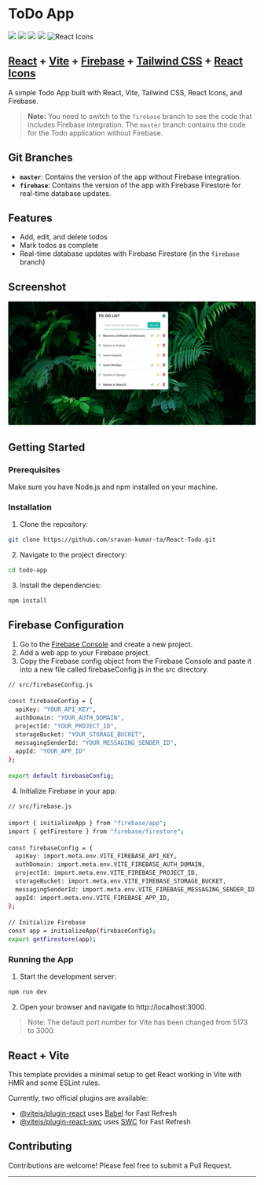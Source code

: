 # ToDo App

<img height="50" src="https://user-images.githubusercontent.com/25181517/183897015-94a058a6-b86e-4e42-a37f-bf92061753e5.png">
<img height="50" src="https://github.com/marwin1991/profile-technology-icons/assets/62091613/b40892ef-efb8-4b0e-a6b5-d1cfc2f3fc35">
<img height="50" src="https://user-images.githubusercontent.com/25181517/189716855-2c69ca7a-5149-4647-936d-780610911353.png">
<img height="50" src="https://user-images.githubusercontent.com/25181517/202896760-337261ed-ee92-4979-84c4-d4b829c7355d.png">
<img height="50" src="https://raw.githubusercontent.com/react-icons/react-icons/master/react-icons.svg" alt="React Icons">

## [React](https://reactjs.org/) + [Vite](https://vitejs.dev/) + [Firebase](https://firebase.google.com/) + [Tailwind CSS](https://tailwindcss.com/) + [React Icons](https://react-icons.github.io/react-icons/)

A simple Todo App built with React, Vite, Tailwind CSS, React Icons, and Firebase.

> **Note:** You need to switch to the `firebase` branch to see the code that includes Firebase integration. The `master` branch contains the code for the Todo application without Firebase.

## Git Branches

- **`master`**: Contains the version of the app without Firebase integration.
- **`firebase`**: Contains the version of the app with Firebase Firestore for real-time database updates.

## Features

- Add, edit, and delete todos
- Mark todos as complete
- Real-time database updates with Firebase Firestore (in the `firebase` branch)

## Screenshot

<img src="./src/assets/screenshot.webp" alt="Todo App">

## Getting Started

### Prerequisites

Make sure you have Node.js and npm installed on your machine.

### Installation

1. Clone the repository:

```bash
git clone https://github.com/sravan-kumar-ta/React-Todo.git
```

2. Navigate to the project directory:

```bash
cd todo-app
```

3. Install the dependencies:

```bash
npm install
```

## Firebase Configuration

1. Go to the [Firebase Console](https://console.firebase.google.com/) and create a new project.
2. Add a web app to your Firebase project.
3. Copy the Firebase config object from the Firebase Console and paste it into a new file called firebaseConfig.js in the src directory.

```bash
// src/firebaseConfig.js

const firebaseConfig = {
  apiKey: "YOUR_API_KEY",
  authDomain: "YOUR_AUTH_DOMAIN",
  projectId: "YOUR_PROJECT_ID",
  storageBucket: "YOUR_STORAGE_BUCKET",
  messagingSenderId: "YOUR_MESSAGING_SENDER_ID",
  appId: "YOUR_APP_ID"
};

export default firebaseConfig;

```

4. Initialize Firebase in your app:

```bash
// src/firebase.js

import { initializeApp } from "firebase/app";
import { getFirestore } from "firebase/firestore";

const firebaseConfig = {
  apiKey: import.meta.env.VITE_FIREBASE_API_KEY,
  authDomain: import.meta.env.VITE_FIREBASE_AUTH_DOMAIN,
  projectId: import.meta.env.VITE_FIREBASE_PROJECT_ID,
  storageBucket: import.meta.env.VITE_FIREBASE_STORAGE_BUCKET,
  messagingSenderId: import.meta.env.VITE_FIREBASE_MESSAGING_SENDER_ID,
  appId: import.meta.env.VITE_FIREBASE_APP_ID,
};

// Initialize Firebase
const app = initializeApp(firebaseConfig);
export getFirestore(app);
```

### Running the App

1. Start the development server:

```bash
npm run dev
```

2. Open your browser and navigate to http://localhost:3000.

> Note: The default port number for Vite has been changed from 5173 to 3000.

## React + Vite

This template provides a minimal setup to get React working in Vite with HMR and some ESLint rules.

Currently, two official plugins are available:

- [@vitejs/plugin-react](https://github.com/vitejs/vite-plugin-react/blob/main/packages/plugin-react/README.md) uses [Babel](https://babeljs.io/) for Fast Refresh
- [@vitejs/plugin-react-swc](https://github.com/vitejs/vite-plugin-react-swc) uses [SWC](https://swc.rs/) for Fast Refresh

## Contributing

Contributions are welcome! Please feel free to submit a Pull Request.

---
